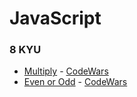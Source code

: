 # JavaScript

### 8 KYU

- [Multiply](multiply.js) - [CodeWars](https://www.codewars.com/kata/50654ddff44f800200000004/javascript)
- [Even or Odd](evenOrOdd.js) - [CodeWars](https://www.codewars.com/kata/53da3dbb4a5168369a0000fe/javascript)
